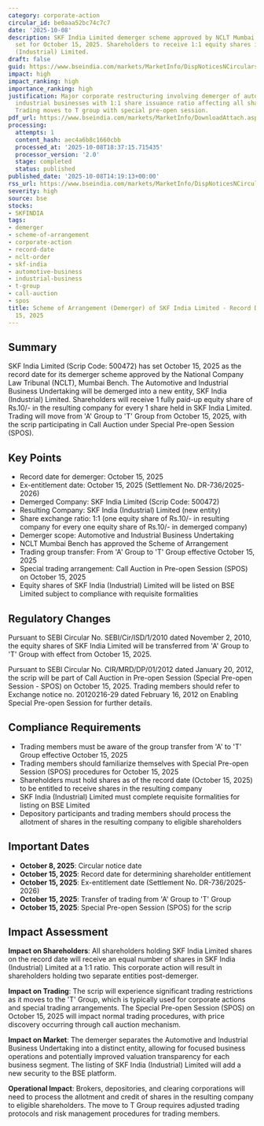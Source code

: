 ```yaml
---
category: corporate-action
circular_id: be0aaa52bc74c7c7
date: '2025-10-08'
description: SKF India Limited demerger scheme approved by NCLT Mumbai. Record date
  set for October 15, 2025. Shareholders to receive 1:1 equity shares in SKF India
  (Industrial) Limited.
draft: false
guid: https://www.bseindia.com/markets/MarketInfo/DispNoticesNCirculars.aspx?Noticeid={8987FE33-A7D2-41D0-BF31-B1AA3649EBE0}&noticeno=20251008-60&dt=10/08/2025&icount=60&totcount=67&flag=0
impact: high
impact_ranking: high
importance_ranking: high
justification: Major corporate restructuring involving demerger of automotive and
  industrial businesses with 1:1 share issuance ratio affecting all shareholders.
  Trading moves to T group with special pre-open session.
pdf_url: https://www.bseindia.com/markets/MarketInfo/DownloadAttach.aspx?id=20251008-60&attachedId=
processing:
  attempts: 1
  content_hash: aec4a6b8c1660cbb
  processed_at: '2025-10-08T18:37:15.715435'
  processor_version: '2.0'
  stage: completed
  status: published
published_date: '2025-10-08T14:19:13+00:00'
rss_url: https://www.bseindia.com/markets/MarketInfo/DispNoticesNCirculars.aspx?Noticeid={8987FE33-A7D2-41D0-BF31-B1AA3649EBE0}&noticeno=20251008-60&dt=10/08/2025&icount=60&totcount=67&flag=0
severity: high
source: bse
stocks:
- SKFINDIA
tags:
- demerger
- scheme-of-arrangement
- corporate-action
- record-date
- nclt-order
- skf-india
- automotive-business
- industrial-business
- t-group
- call-auction
- spos
title: Scheme of Arrangement (Demerger) of SKF India Limited - Record Date October
  15, 2025
---
```


## Summary

SKF India Limited (Scrip Code: 500472) has set October 15, 2025 as the record date for its demerger scheme approved by the National Company Law Tribunal (NCLT), Mumbai Bench. The Automotive and Industrial Business Undertaking will be demerged into a new entity, SKF India (Industrial) Limited. Shareholders will receive 1 fully paid-up equity share of Rs.10/- in the resulting company for every 1 share held in SKF India Limited. Trading will move from 'A' Group to 'T' Group from October 15, 2025, with the scrip participating in Call Auction under Special Pre-open Session (SPOS).

## Key Points

- Record date for demerger: October 15, 2025
- Ex-entitlement date: October 15, 2025 (Settlement No. DR-736/2025-2026)
- Demerged Company: SKF India Limited (Scrip Code: 500472)
- Resulting Company: SKF India (Industrial) Limited (new entity)
- Share exchange ratio: 1:1 (one equity share of Rs.10/- in resulting company for every one equity share of Rs.10/- in demerged company)
- Demerger scope: Automotive and Industrial Business Undertaking
- NCLT Mumbai Bench has approved the Scheme of Arrangement
- Trading group transfer: From 'A' Group to 'T' Group effective October 15, 2025
- Special trading arrangement: Call Auction in Pre-open Session (SPOS) on October 15, 2025
- Equity shares of SKF India (Industrial) Limited will be listed on BSE Limited subject to compliance with requisite formalities

## Regulatory Changes

Pursuant to SEBI Circular No. SEBI/Cir/ISD/1/2010 dated November 2, 2010, the equity shares of SKF India Limited will be transferred from 'A' Group to 'T' Group with effect from October 15, 2025.

Pursuant to SEBI Circular No. CIR/MRD/DP/01/2012 dated January 20, 2012, the scrip will be part of Call Auction in Pre-open Session (Special Pre-open Session - SPOS) on October 15, 2025. Trading members should refer to Exchange notice no. 20120216-29 dated February 16, 2012 on Enabling Special Pre-open Session for further details.

## Compliance Requirements

- Trading members must be aware of the group transfer from 'A' to 'T' Group effective October 15, 2025
- Trading members should familiarize themselves with Special Pre-open Session (SPOS) procedures for October 15, 2025
- Shareholders must hold shares as of the record date (October 15, 2025) to be entitled to receive shares in the resulting company
- SKF India (Industrial) Limited must complete requisite formalities for listing on BSE Limited
- Depository participants and trading members should process the allotment of shares in the resulting company to eligible shareholders

## Important Dates

- **October 8, 2025**: Circular notice date
- **October 15, 2025**: Record date for determining shareholder entitlement
- **October 15, 2025**: Ex-entitlement date (Settlement No. DR-736/2025-2026)
- **October 15, 2025**: Transfer of trading from 'A' Group to 'T' Group
- **October 15, 2025**: Special Pre-open Session (SPOS) for the scrip

## Impact Assessment

**Impact on Shareholders**: All shareholders holding SKF India Limited shares on the record date will receive an equal number of shares in SKF India (Industrial) Limited at a 1:1 ratio. This corporate action will result in shareholders holding two separate entities post-demerger.

**Impact on Trading**: The scrip will experience significant trading restrictions as it moves to the 'T' Group, which is typically used for corporate actions and special trading arrangements. The Special Pre-open Session (SPOS) on October 15, 2025 will impact normal trading procedures, with price discovery occurring through call auction mechanism.

**Impact on Market**: The demerger separates the Automotive and Industrial Business Undertaking into a distinct entity, allowing for focused business operations and potentially improved valuation transparency for each business segment. The listing of SKF India (Industrial) Limited will add a new security to the BSE platform.

**Operational Impact**: Brokers, depositories, and clearing corporations will need to process the allotment and credit of shares in the resulting company to eligible shareholders. The move to T Group requires adjusted trading protocols and risk management procedures for trading members.